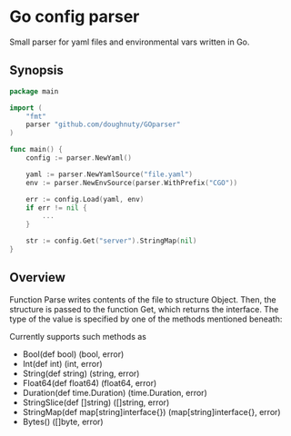 # Go config parser 
Small parser for yaml files and environmental vars written in Go. 

## Synopsis 
```GO
package main

import (
	"fmt"
	parser "github.com/doughnuty/GOparser"
)

func main() {
	config := parser.NewYaml()

	yaml := parser.NewYamlSource("file.yaml")
	env := parser.NewEnvSource(parser.WithPrefix("CGO"))

	err := config.Load(yaml, env)
	if err != nil {
		...
	}

    str := config.Get("server").StringMap(nil)
}
```

## Overview
Function Parse writes contents of the file to structure Object. 
Then, the structure is passed to the function Get, which returns the interface. The type of the value is specified by one of the methods mentioned beneath:

Currently supports such methods as 	
 * Bool(def bool) (bool, error)
 * Int(def int) (int, error)
 * String(def string) (string, error)
 * Float64(def float64) (float64, error)
 * Duration(def time.Duration) (time.Duration, error)
 * StringSlice(def []string) ([]string, error)
 * StringMap(def map[string]interface{}) (map[string]interface{}, error)
 * Bytes() ([]byte, error)